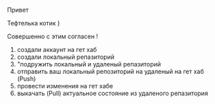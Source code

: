 Привет

Тефтелька котик ) 

Совершенно с этим согласен !

1. создали аккаунт на гет хаб
2. создали локальный репазиторий 
3. "подружить локальный и удаленый репазиторий
4. отправить ваш локальный репозиторий на удаленый на гет хаб (Push)
5. провести изменения на гет хабе 
6. выкачать (Pull) актуальное состояние из удаленого репазитория 
